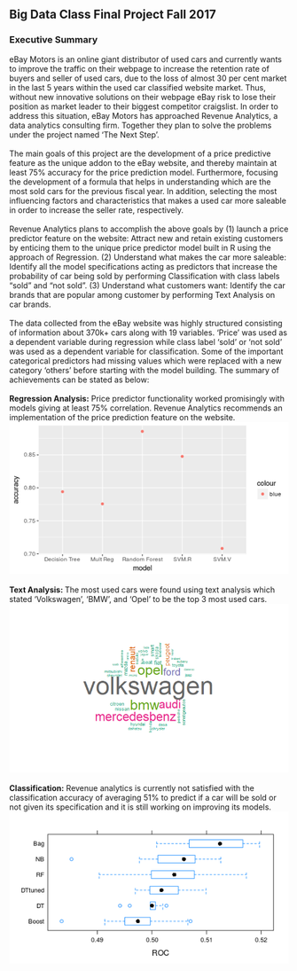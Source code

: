 ## Big Data Class Final Project Fall 2017
### Executive Summary
eBay Motors is an online giant distributor of used cars and currently wants to improve the traffic on their webpage to increase the retention rate of buyers and seller of used cars, due to the loss of almost 30 per cent market in the last 5 years within the used car classified website market. Thus, without new innovative solutions on their webpage eBay risk to lose their position as market leader to their biggest competitor craigslist. In order to address this situation, eBay Motors has approached Revenue Analytics, a data analytics consulting firm. Together they plan to solve the problems under the project named ‘The Next Step’.</br></br>
The main goals of this project are the development of a price predictive feature as the unique addon to the eBay website, and thereby maintain at least 75% accuracy for the price prediction model. Furthermore, focusing the development of a formula that helps in understanding which are the most sold cars for the previous fiscal year. In addition, selecting the most influencing factors and characteristics that makes a used car more saleable in order to increase the seller rate, respectively.</br></br>
Revenue Analytics plans to accomplish the above goals by (1) launch a price predictor feature on the website: Attract new and retain existing customers by enticing them to the unique price predictor model built in R using the approach of Regression. (2) Understand what makes the car more saleable: Identify all the model specifications acting as predictors that increase the probability of car being sold by performing Classification with class labels “sold” and “not sold”. (3) Understand what customers want: Identify the car brands that are popular among customer by performing Text Analysis on car brands.</br></br>
The data collected from the eBay website was highly structured consisting of information about 370k+ cars along with 19 variables. ‘Price’ was used as a dependent variable during regression while class label ‘sold’ or ‘not sold’ was used as a dependent variable for classification. Some of the important categorical predictors had missing values which were replaced with a new category ‘others’ before starting with the model building. The summary of achievements can be stated as below:<br><br>
<b>Regression Analysis:</b> Price predictor functionality worked promisingly with models giving at least 75% correlation. Revenue Analytics recommends an implementation of the price prediction feature on the website.<img src="https://github.com/HarshalSanap/Car-Price-Predictor-Model/blob/master/regression-plot.png"></br></br>
<b>Text Analysis: </b>The most used cars were found using text analysis which stated ‘Volkswagen’, ‘BMW’, and ‘Opel’ to be the top 3 most used cars. 
<img src="https://github.com/HarshalSanap/Car-Price-Predictor-Model/blob/master/brand_wordCloud.png"></br></br>
<b>Classification:</b> Revenue analytics is currently not satisfied with the classification accuracy of averaging 51% to predict if a car will be sold or not given its specification and it is still working on improving its models. <img src="https://github.com/HarshalSanap/Car-Price-Predictor-Model/blob/master/Classification%20output.png"></br>

